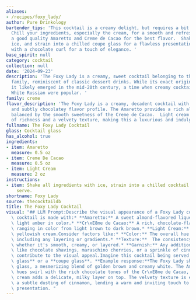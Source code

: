 ```yaml
---
aliases:
- /recipes/foxy_lady/
author: Pure Drinkology
bartender_tips: 'This cocktail is a creamy delight, but requires a bit of finesse.
  Chill your ingredients, especially the cream, for a smooth and refreshing drink.  Use
  a good quality Amaretto and Creme de Cacao for the best flavor.  Shake well with
  ice, and strain into a chilled coupe glass for a flawless presentation.  Garnish
  with a chocolate curl for a touch of elegance. '
base_spirit: null
category: cocktail
collection: null
date: '2024-09-23'
description: 'The Foxy Lady is a creamy, sweet cocktail belonging to the **liqueur-based**
  family, reminiscent of classic dessert drinks. While its exact origin is unknown,
  it likely emerged in the mid-20th century, a time when creamy cocktails like the
  White Russian were popular. '
family: creme
flavor_description: 'The Foxy Lady is a creamy, decadent cocktail with a sweet, nutty,
  and subtly chocolatey flavor profile. The Amaretto provides a rich almond essence,
  balanced by the smooth sweetness of the Creme de Cacao.  Light cream adds a touch
  of richness and a velvety texture, making this a luxurious and indulgent drink. '
fullname: The Foxy Lady Cocktail
glass: Cocktail glass
has_alcohol: true
ingredients:
- item: Amaretto
  measure: 0.5 oz
- item: Creme De Cacao
  measure: 0.5 oz
- item: Light Cream
  measure: 2 oz
instructions:
- item: Shake all ingredients with ice, strain into a chilled cocktail glass, and
    serve.
shortname: Foxy Lady
source: thecocktaildb
title: The Foxy Lady Cocktail
visual: "## LLM Prompt:Describe the visual appearance of a Foxy Lady cocktail. The\
  \ cocktail is made with:* **Amaretto:** A sweet almond-flavored liqueur, typically\
  \ light amber in color.* **Cr\xE8me de Cacao:** A rich, chocolate-flavored liqueur,\
  \ ranging in color from light brown to dark brown.* **Light Cream:** A pale, slightly\
  \ yellowish cream.Consider factors like:* **Color:** The overall hue of the cocktail,\
  \ including any layering or gradients.* **Texture:**  The consistency of the drink,\
  \ whether it's smooth, creamy, or layered.* **Garnish:** Any additional elements,\
  \ like chocolate shavings, maraschino cherries, or a sprinkle of cinnamon, that\
  \ contribute to the visual appeal.Imagine this cocktail being served in a **martini\
  \ glass** or a **coupe glass**. **Example response:**The Foxy Lady shimmers in the\
  \ glass, a mesmerizing blend of golden brown and creamy white. The Amaretto's amber\
  \ hues swirl with the rich chocolate tones of the Cr\xE8me de Cacao, while the light\
  \ cream adds a delicate, milky layer on top. The velvety texture is enhanced by\
  \ a subtle dusting of cinnamon, lending a warm and inviting touch to the overall\
  \ presentation. "
---
```



